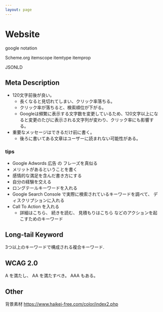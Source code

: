 ```yaml
---
layout: page
---
```


# Website


google notation

Scheme.org
itemscope
itemtype
itemprop

JSONLD


## Meta Description

* 120文字前後が良い。
    * 長くなると見切れてしまい、クリック率落ちる。
    * クリック率が落ちると、検索順位が下がる。
    * Googleは頻繁に表示する文字数を変更しているため、120文字以上になると変更のたびに表示される文字列が変わり、クリック率にも影響する。
* 重要なメッセージはできるだけ前に書く。
    * 後ろに書いてある文章はユーザーに読まれない可能性がある。

### tips

* Google Adwords 広告 の フレーズを真似る
* メリットがあるということを書く
* 感情的な満足を含んだ書き方にする
* 自分の経験を交える
* ロングテールキーワードを入れる
* Google Search Console で実際に検索されているキーワードを調べて、 ディスクリプションに入れる
* Call To Action を入れる
    * 詳細はこちら、 続きを読む、 見積もりはこちら などのアクションを起こすためのキーワード

## Long-tail Keyword

3つ以上のキーワードで構成される複合キーワード.


## WCAG 2.0

A を満たし、 AA を満たすべき。 AAA もある。


## Other

背景素材 https://www.haikei-free.com/color/index2.php
